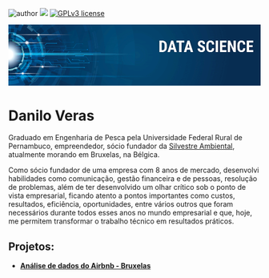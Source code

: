 ![author](https://img.shields.io/badge/author-VerasDanilo-red.svg) [![](https://img.shields.io/badge/python-3.7+-blue.svg)](https://www.python.org/downloads/release/python-365/) [![GPLv3 license](https://img.shields.io/badge/License-GPLv3-blue.svg)](http://perso.crans.org/besson/LICENSE.html) 

<p align="center">
  <img src="banner_datascience.png" >
</p>


# Danilo Veras
Graduado em Engenharia de Pesca pela Universidade Federal Rural de Pernambuco, empreendedor, sócio fundador da  [Silvestre Ambiental](https://www.silvestrepe.com/), atualmente morando em Bruxelas, na Bélgica. 

Como sócio fundador de uma empresa com 8 anos de mercado, desenvolvi habilidades como comunicação, gestão financeira e de pessoas, resolução de problemas, além de ter desenvolvido um olhar crítico sob o ponto de vista empresarial, ficando atento a pontos importantes como custos, resultados, eficiência, oportunidades, entre vários outros que foram necessários durante todos esses anos no mundo empresarial e que, hoje, me permitem transformar o trabalho técnico em resultados práticos. 


## Projetos:

* [**Análise de dados do Airbnb - Bruxelas**](https://github.com/VerasDanilo/Data_Science/blob/main/Projeto_Airbnb_Bruxelas.ipynb)
